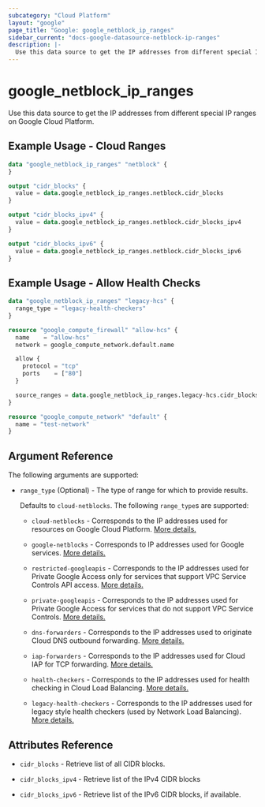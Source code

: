 ```yaml
---
subcategory: "Cloud Platform"
layout: "google"
page_title: "Google: google_netblock_ip_ranges"
sidebar_current: "docs-google-datasource-netblock-ip-ranges"
description: |-
  Use this data source to get the IP addresses from different special IP ranges on Google Cloud Platform.
---
```


# google_netblock_ip_ranges

Use this data source to get the IP addresses from different special IP ranges on Google Cloud Platform.

## Example Usage - Cloud Ranges

```tf
data "google_netblock_ip_ranges" "netblock" {
}

output "cidr_blocks" {
  value = data.google_netblock_ip_ranges.netblock.cidr_blocks
}

output "cidr_blocks_ipv4" {
  value = data.google_netblock_ip_ranges.netblock.cidr_blocks_ipv4
}

output "cidr_blocks_ipv6" {
  value = data.google_netblock_ip_ranges.netblock.cidr_blocks_ipv6
}
```

## Example Usage - Allow Health Checks

```tf
data "google_netblock_ip_ranges" "legacy-hcs" {
  range_type = "legacy-health-checkers"
}

resource "google_compute_firewall" "allow-hcs" {
  name    = "allow-hcs"
  network = google_compute_network.default.name

  allow {
    protocol = "tcp"
    ports    = ["80"]
  }

  source_ranges = data.google_netblock_ip_ranges.legacy-hcs.cidr_blocks_ipv4
}

resource "google_compute_network" "default" {
  name = "test-network"
}
```

## Argument Reference

The following arguments are supported:

* `range_type` (Optional) - The type of range for which to provide results.

  Defaults to `cloud-netblocks`. The following `range_type`s are supported:

  * `cloud-netblocks` - Corresponds to the IP addresses used for resources on Google Cloud Platform. [More details.](https://cloud.google.com/compute/docs/faq#where_can_i_find_product_name_short_ip_ranges)

  * `google-netblocks` - Corresponds to IP addresses used for Google services. [More details.](https://cloud.google.com/compute/docs/faq#where_can_i_find_product_name_short_ip_ranges)

  * `restricted-googleapis` - Corresponds to the IP addresses used for Private Google Access only for services that support VPC Service Controls API access. [More details.](https://cloud.google.com/vpc/docs/private-access-options#domain-vips)

  * `private-googleapis` - Corresponds to the IP addresses used for Private Google Access for services that do not support VPC Service Controls. [More details.](https://cloud.google.com/vpc/docs/private-access-options#domain-vips)

  * `dns-forwarders` - Corresponds to the IP addresses used to originate Cloud DNS outbound forwarding. [More details.](https://cloud.google.com/dns/zones/#creating-forwarding-zones)

  * `iap-forwarders` - Corresponds to the IP addresses used for Cloud IAP for TCP forwarding. [More details.](https://cloud.google.com/iap/docs/using-tcp-forwarding)

  * `health-checkers` - Corresponds to the IP addresses used for health checking in Cloud Load Balancing. [More details.](https://cloud.google.com/load-balancing/docs/health-checks)

  * `legacy-health-checkers` - Corresponds to the IP addresses used for legacy style health checkers (used by Network Load Balancing). [ More details.](https://cloud.google.com/load-balancing/docs/health-checks)


## Attributes Reference

* `cidr_blocks` - Retrieve list of all CIDR blocks.

* `cidr_blocks_ipv4` - Retrieve list of the IPv4 CIDR blocks

* `cidr_blocks_ipv6` - Retrieve list of the IPv6 CIDR blocks, if available.
